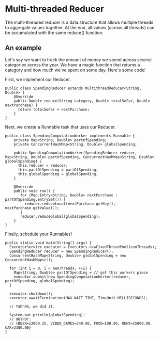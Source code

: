 Multi-threaded Reducer
======================

The multi-threaded reducer is a data structure that allows multiple threads to aggregate values together. At 
the end, all values (across all threads) can be accumulated with the same reduce() function. 

An example
----------

Let's say we want to track the amount of money we spend across several categories across the year. We have a magic function 
that returns a category and how much we've spent on some day. Here's some code!

First, we implement our Reducer.

    public class SpendingReducer extends MultithreadReducer<String, Double> {
        @Override
        public Double reduce(String category, Double totalSoFar, Double nextPurchase) {
          return totalSoFar + nextPurchase;
        }
    }

Next, we create a Runnable task that uses our Reducer.
    
    public class SpendingComputationWorker implements Runnable {
        private Map<String, Double> partOfSpending;
        private ConcurrentHashMap<String, Double> globalSpending;
        
        public SpendingComputationWorker(SpendingReducer reducer, Map<String, Double> partOfSpending, ConcurrentHashMap<String, Double> globalSpending) {
          this.reducer = reducer;
          this.partOfSpending = partOfSpending;
          this.globalSpending = globalSpending;
        }
    
        @Override
        public void run() {
           for (Map.Entry<String, Double> nextPurchase : partOfSpending.entrySet()) {
             reducer.reduceLocal(nextPurchase.getKey(), nextPurchase.getValue());
           }
           reducer.reduceGlobal(globalSpending);
        }
    }
    
Finally, schedule your Runnables!

    public static void main(String[] args) {
      ExecutorService executor = Executors.newFixedThreadPool(numThreads);
      SpendingReducer reducer = new SpendingReducer();
      ConcurrentHashMap<String, Double> globalSpending = new ConcurrentHashMap<>();
      
      for (int i = 0; i < numThreads; ++i) {
        Map<String, Double> partOfSpending = // get this workers piece
        executor.submit(new SpendingComputationWorker(reducer, partOfSpending, globalSpending);
      }
      
      executor.shutdown();
      executor.awaitTermination(MAX_WAIT_TIME, TimeUnit.MILLISECONDS);
      
      // Yahhhh, we did it.
      
      System.out.println(globalSpending);
      // OUTPUT:
      // {BEER=12050.25, VIDEO_GAMES=240.00, FOOD=100.00, RENT=15000.00, CAR=2300.00}
    }
